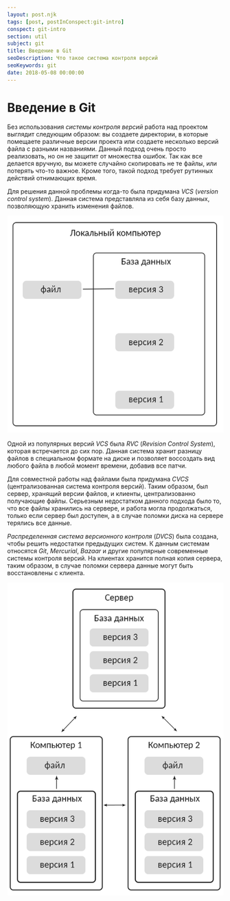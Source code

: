 ```yaml
---
layout: post.njk
tags: [post, postInConspect:git-intro]
conspect: git-intro
section: util
subject: git
title: Введение в Git
seoDescription: Что такое система контроля версий
seoKeywords: git
date: 2018-05-08 00:00:00
---
```

# Введение в Git

Без использования *системы контроля версий* работа над проектом выглядит следующим образом: вы создаете директории, в которые помещаете различные версии проекта или создаете несколько версий файла с разными названиями. Данный подход очень просто реализовать, но он не защитит от множества ошибок. Так как все делается вручную, вы можете случайно скопировать не те файлы, или потерять что-то важное. Кроме того, такой подход требует рутинных действий отнимающих время.

Для решения данной проблемы когда-то была придумана *VCS* (*version control system*). Данная система представляла из себя базу данных, позволяющую хранить изменения файлов.

![принцип версионного контроля](/img/util/git/git-intro/vvedenie-git/img1.png "принцип версионного контроля")

Одной из популярных версий *VCS* была *RVC* (*Revision Control System*), которая встречается до сих пор. Данная система хранит разницу файлов в специальном формате на диске и позволяет воссоздать вид любого файла в любой момент времени, добавив все патчи.

Для совместной работы над файлами была придумана *CVCS* (централизованная система контроля версий). Таким образом, был сервер, хранящий версии файлов, и клиенты, централизованно получающие файлы. Серьезным недостатком данного подхода было то, что все файлы хранились на сервере, и работа могла продолжаться, только если сервер был доступен, а в случае поломки диска на сервере терялись все данные.

*Распределенная система версионного контроля* (*DVCS*) была создана, чтобы решить недостатки предыдущих систем. К данным системам относятся *Git*, *Mercurial*, *Bazaar* и другие популярные современные системы контроля версий. На клиентах хранится полная копия сервера, таким образом, в случае поломки сервера данные могут быть восстановлены с клиента.

![схема DVCS](/img/util/git/git-intro/vvedenie-git/img2.png "схема DVCS")